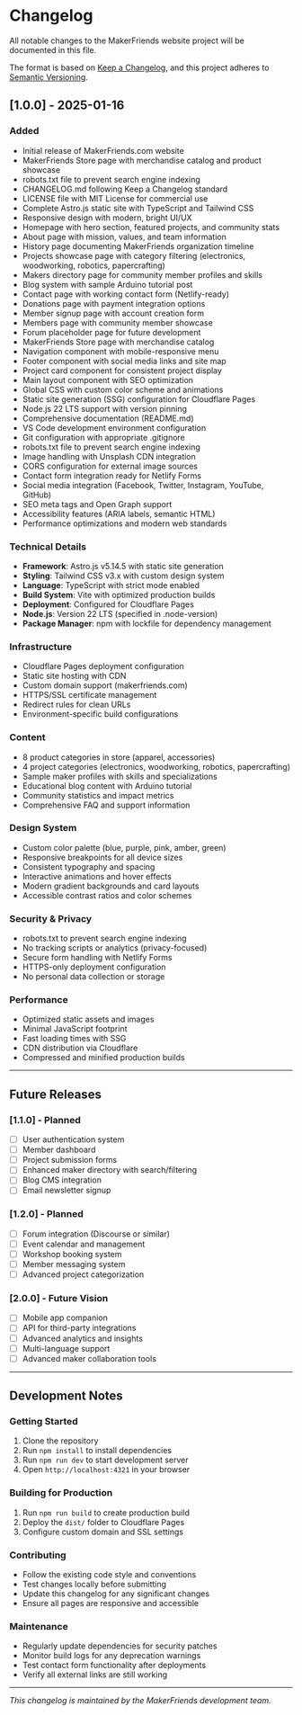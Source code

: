 # Changelog

All notable changes to the MakerFriends website project will be documented in this file.

The format is based on [Keep a Changelog](https://keepachangelog.com/en/1.0.0/),
and this project adheres to [Semantic Versioning](https://semver.org/spec/v2.0.0.html).

## [1.0.0] - 2025-01-16

### Added

- Initial release of MakerFriends.com website
- MakerFriends Store page with merchandise catalog and product showcase
- robots.txt file to prevent search engine indexing
- CHANGELOG.md following Keep a Changelog standard
- LICENSE file with MIT License for commercial use
- Complete Astro.js static site with TypeScript and Tailwind CSS
- Responsive design with modern, bright UI/UX
- Homepage with hero section, featured projects, and community stats
- About page with mission, values, and team information
- History page documenting MakerFriends organization timeline
- Projects showcase page with category filtering (electronics, woodworking, robotics, papercrafting)
- Makers directory page for community member profiles and skills
- Blog system with sample Arduino tutorial post
- Contact page with working contact form (Netlify-ready)
- Donations page with payment integration options
- Member signup page with account creation form
- Members page with community member showcase
- Forum placeholder page for future development
- MakerFriends Store page with merchandise catalog
- Navigation component with mobile-responsive menu
- Footer component with social media links and site map
- Project card component for consistent project display
- Main layout component with SEO optimization
- Global CSS with custom color scheme and animations
- Static site generation (SSG) configuration for Cloudflare Pages
- Node.js 22 LTS support with version pinning
- Comprehensive documentation (README.md)
- VS Code development environment configuration
- Git configuration with appropriate .gitignore
- robots.txt file to prevent search engine indexing
- Image handling with Unsplash CDN integration
- CORS configuration for external image sources
- Contact form integration ready for Netlify Forms
- Social media integration (Facebook, Twitter, Instagram, YouTube, GitHub)
- SEO meta tags and Open Graph support
- Accessibility features (ARIA labels, semantic HTML)
- Performance optimizations and modern web standards

### Technical Details

- **Framework**: Astro.js v5.14.5 with static site generation
- **Styling**: Tailwind CSS v3.x with custom design system
- **Language**: TypeScript with strict mode enabled
- **Build System**: Vite with optimized production builds
- **Deployment**: Configured for Cloudflare Pages
- **Node.js**: Version 22 LTS (specified in .node-version)
- **Package Manager**: npm with lockfile for dependency management

### Infrastructure

- Cloudflare Pages deployment configuration
- Static site hosting with CDN
- Custom domain support (makerfriends.com)
- HTTPS/SSL certificate management
- Redirect rules for clean URLs
- Environment-specific build configurations

### Content

- 8 product categories in store (apparel, accessories)
- 4 project categories (electronics, woodworking, robotics, papercrafting)
- Sample maker profiles with skills and specializations
- Educational blog content with Arduino tutorial
- Community statistics and impact metrics
- Comprehensive FAQ and support information

### Design System

- Custom color palette (blue, purple, pink, amber, green)
- Responsive breakpoints for all device sizes
- Consistent typography and spacing
- Interactive animations and hover effects
- Modern gradient backgrounds and card layouts
- Accessible contrast ratios and color schemes

### Security & Privacy

- robots.txt to prevent search engine indexing
- No tracking scripts or analytics (privacy-focused)
- Secure form handling with Netlify Forms
- HTTPS-only deployment configuration
- No personal data collection or storage

### Performance

- Optimized static assets and images
- Minimal JavaScript footprint
- Fast loading times with SSG
- CDN distribution via Cloudflare
- Compressed and minified production builds

---

## Future Releases

### [1.1.0] - Planned

- [ ] User authentication system
- [ ] Member dashboard
- [ ] Project submission forms
- [ ] Enhanced maker directory with search/filtering
- [ ] Blog CMS integration
- [ ] Email newsletter signup

### [1.2.0] - Planned

- [ ] Forum integration (Discourse or similar)
- [ ] Event calendar and management
- [ ] Workshop booking system
- [ ] Member messaging system
- [ ] Advanced project categorization

### [2.0.0] - Future Vision

- [ ] Mobile app companion
- [ ] API for third-party integrations
- [ ] Advanced analytics and insights
- [ ] Multi-language support
- [ ] Advanced maker collaboration tools

---

## Development Notes

### Getting Started

1. Clone the repository
2. Run `npm install` to install dependencies
3. Run `npm run dev` to start development server
4. Open `http://localhost:4321` in your browser

### Building for Production

1. Run `npm run build` to create production build
2. Deploy the `dist/` folder to Cloudflare Pages
3. Configure custom domain and SSL settings

### Contributing

- Follow the existing code style and conventions
- Test changes locally before submitting
- Update this changelog for any significant changes
- Ensure all pages are responsive and accessible

### Maintenance

- Regularly update dependencies for security patches
- Monitor build logs for any deprecation warnings
- Test contact form functionality after deployments
- Verify all external links are still working

---

_This changelog is maintained by the MakerFriends development team._
